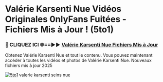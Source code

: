 # Valérie Karsenti Nue Vidéos Originales 0nlyFans Fuitées - Fichiers Mis à Jour ! (5to1)

<h3>🔴 CLIQUEZ ICI 🌐==►► <a href="https://tinyurl.com/2pmr4ezf" rel="nofollow">Valérie Karsenti Nue Fichiers Mis à Jour</a></h3>

Obtenez Valérie Karsenti Nue et tout le contenu. Vous pouvez maintenant accéder à toutes les vidéos et photos de Valérie Karsenti Nue. Nouveaux fichiers mis à jour 2025

[![5to1](https://i.imgur.com/6SNvagu.gif)](https://tinyurl.com/2pmr4ezf)
valerie karsenti seins nue